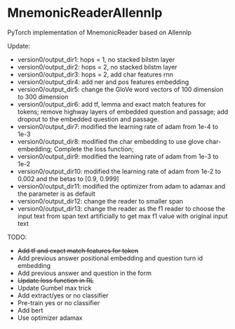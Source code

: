 # MnemonicReaderAllennlp
PyTorch implementation of MnemonicReader based on Allennlp

Update:

- version0/output_dir1: hops = 1, no stacked bilstm layer
- version0/output_dir2: hops = 2, no stacked bilstm layer
- version0/output_dir3: hops = 2, add char features rnn
- version0/output_dir4: add ner and pos features embedding
- version0/output_dir5: change the GloVe word vectors of 100 dimension to 300 dimension
- version0/output_dir6: add tf, lemma and exact match features for tokens; remove highway layers of embedded question and passage; add dropout to the embedded question and passage.
- version0/output_dir7: modified the learning rate of adam from 1e-4 to 1e-3
- version0/output_dir8: modified the char embedding to use glove char-embedding; Complete the loss function;
- version0/output_dir9: modified the learning rate of adam from 1e-3 to 1e-2
- version0/output_dir10: modified the learning rate of adam from 1e-2 to 0.002 and the betas to [0.9, 0.999]
- version0/output_dir11: modified the optimizer from adam to adamax and the parameter is as default
- version0/output_dir12: change the reader to smaller span
- version0/output_dir13: change the reader as the f1 reader to choose the input text from span text artificially to get max f1 value with original input text

TODO:
- ~~Add tf and exact match features for token~~
- Add previous answer positional embedding and question turn id embedding
- Add previous answer and question in the form
- ~~Update loss function in RL~~
- Update Gumbel max trick
- Add extract/yes or no classifier
- Pre-train yes or no classifier
- Add bert
- Use optimizer adamax
